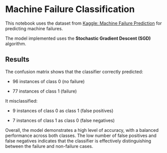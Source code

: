 
# Machine Failure Classification

This notebook uses the dataset from [Kaggle: Machine Failure Prediction](https://www.kaggle.com/code/muhammadfaizan65/machine-failure-prediction-eda-modeling) for predicting machine failures.

The model implemented uses the **Stochastic Gradient Descent (SGD)** algorithm.

## Results

The confusion matrix shows that the classifier correctly predicted:

+ 96 instances of class 0 (no failure)

+ 77 instances of class 1 (failure)

It misclassified:

+ 9 instances of class 0 as class 1 (false positives)

+ 7 instances of class 1 as class 0 (false negatives)

Overall, the model demonstrates a high level of accuracy, with a balanced performance across both classes. The low number of false positives and false negatives indicates that the classifier is effectively distinguishing between the failure and non-failure cases.

